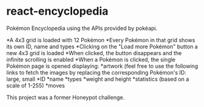 # react-encyclopedia
 Pokémon Encyclopedia using the APIs provided by pokéapi.

*A 4x3 grid is loaded with 12 Pokémon
*Every Pokémon in that grid shows its own ID, name and types
*Clicking on the "Load more Pokémon" button a new 4x3 grid is loaded
*When clicked, the button disappears and the infinite scrolling is enabled
*When a Pokémon is clicked, the single Pokémon page is opened displaying:
  *artwork (feel free to use the following links to fetch the images by replacing the corresponding Pokémon's ID: large, small
  *ID
  *name
  *types
  *weight and height
  *statistics (based on a scale of 1-255)
  *moves
  
  This project was a former Honeypot challenge.
